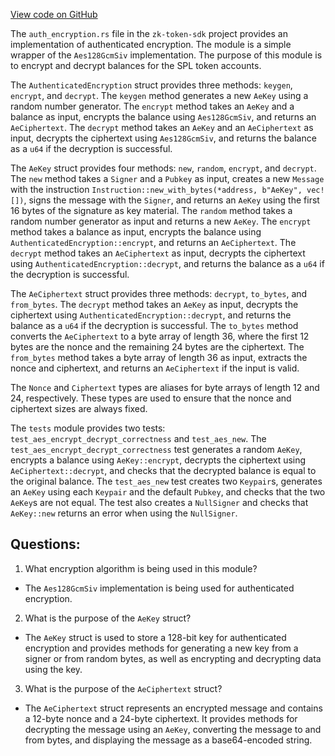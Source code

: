 [View code on GitHub](https://github.com/solana-labs/solana/blob/master/zk-token-sdk/src/encryption/auth_encryption.rs)

The `auth_encryption.rs` file in the `zk-token-sdk` project provides an implementation of authenticated encryption. The module is a simple wrapper of the `Aes128GcmSiv` implementation. The purpose of this module is to encrypt and decrypt balances for the SPL token accounts. 

The `AuthenticatedEncryption` struct provides three methods: `keygen`, `encrypt`, and `decrypt`. The `keygen` method generates a new `AeKey` using a random number generator. The `encrypt` method takes an `AeKey` and a balance as input, encrypts the balance using `Aes128GcmSiv`, and returns an `AeCiphertext`. The `decrypt` method takes an `AeKey` and an `AeCiphertext` as input, decrypts the ciphertext using `Aes128GcmSiv`, and returns the balance as a `u64` if the decryption is successful.

The `AeKey` struct provides four methods: `new`, `random`, `encrypt`, and `decrypt`. The `new` method takes a `Signer` and a `Pubkey` as input, creates a new `Message` with the instruction `Instruction::new_with_bytes(*address, b"AeKey", vec![])`, signs the message with the `Signer`, and returns an `AeKey` using the first 16 bytes of the signature as key material. The `random` method takes a random number generator as input and returns a new `AeKey`. The `encrypt` method takes a balance as input, encrypts the balance using `AuthenticatedEncryption::encrypt`, and returns an `AeCiphertext`. The `decrypt` method takes an `AeCiphertext` as input, decrypts the ciphertext using `AuthenticatedEncryption::decrypt`, and returns the balance as a `u64` if the decryption is successful.

The `AeCiphertext` struct provides three methods: `decrypt`, `to_bytes`, and `from_bytes`. The `decrypt` method takes an `AeKey` as input, decrypts the ciphertext using `AuthenticatedEncryption::decrypt`, and returns the balance as a `u64` if the decryption is successful. The `to_bytes` method converts the `AeCiphertext` to a byte array of length 36, where the first 12 bytes are the nonce and the remaining 24 bytes are the ciphertext. The `from_bytes` method takes a byte array of length 36 as input, extracts the nonce and ciphertext, and returns an `AeCiphertext` if the input is valid.

The `Nonce` and `Ciphertext` types are aliases for byte arrays of length 12 and 24, respectively. These types are used to ensure that the nonce and ciphertext sizes are always fixed.

The `tests` module provides two tests: `test_aes_encrypt_decrypt_correctness` and `test_aes_new`. The `test_aes_encrypt_decrypt_correctness` test generates a random `AeKey`, encrypts a balance using `AeKey::encrypt`, decrypts the ciphertext using `AeCiphertext::decrypt`, and checks that the decrypted balance is equal to the original balance. The `test_aes_new` test creates two `Keypair`s, generates an `AeKey` using each `Keypair` and the default `Pubkey`, and checks that the two `AeKey`s are not equal. The test also creates a `NullSigner` and checks that `AeKey::new` returns an error when using the `NullSigner`.
## Questions: 
 1. What encryption algorithm is being used in this module?
- The `Aes128GcmSiv` implementation is being used for authenticated encryption.
2. What is the purpose of the `AeKey` struct?
- The `AeKey` struct is used to store a 128-bit key for authenticated encryption and provides methods for generating a new key from a signer or from random bytes, as well as encrypting and decrypting data using the key.
3. What is the purpose of the `AeCiphertext` struct?
- The `AeCiphertext` struct represents an encrypted message and contains a 12-byte nonce and a 24-byte ciphertext. It provides methods for decrypting the message using an `AeKey`, converting the message to and from bytes, and displaying the message as a base64-encoded string.